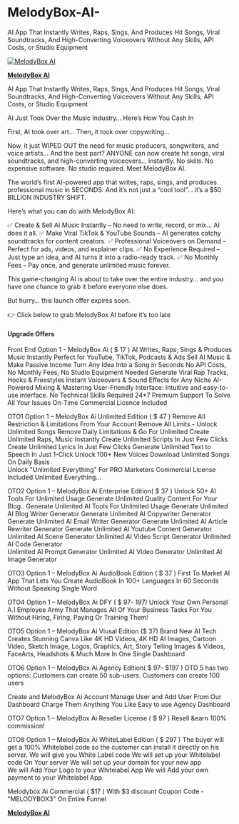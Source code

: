 # MelodyBox-AI-
AI App That Instantly Writes, Raps, Sings, And Produces Hit Songs, Viral Soundtracks, And High-Converting Voiceovers Without Any Skills, API Costs, or Studio Equipment

<a href="https://warriorplus.com/o2/a/clvj7kj/0"><img src="https://cdn.convertri.com/ac6be072-e45e-11ef-a07e-06d664cfaed9%2F754f54ca9e743f5df8fd2e89700371941e426152%2Fmelody%20bundle.png" alt="MelodyBox AI"><P>
<B>MelodyBox AI</B></a><P>

AI App That Instantly Writes, Raps, Sings, And Produces Hit Songs, Viral Soundtracks, And High-Converting Voiceovers Without Any Skills, API Costs, or Studio Equipment

AI Just Took Over the Music Industry… Here’s How You Cash In

First, AI took over art…
Then, it took over copywriting…

Now, it just WIPED OUT the need for music producers, songwriters, and voice artists…
And the best part? ANYONE can now create hit songs, viral soundtracks, and high-converting voiceovers… instantly.
No skills. No expensive software. No studio required.
Meet MelodyBox AI.

The world’s first AI-powered app that writes, raps, sings, and produces professional music in SECONDS.
And it’s not just a “cool tool”… it’s a $50 BILLION INDUSTRY SHIFT.

Here’s what you can do with MelodyBox AI:

✅ Create & Sell AI Music Instantly – No need to write, record, or mix… AI does it all.
✅ Make Viral TikTok & YouTube Sounds – AI generates catchy soundtracks for content creators.
✅ Professional Voiceovers on Demand – Perfect for ads, videos, and explainer clips.
✅ No Experience Required – Just type an idea, and AI turns it into a radio-ready track.
✅ No Monthly Fees – Pay once, and generate unlimited music forever.

This game-changing AI is about to take over the entire industry… and you have one chance to grab it before everyone else does.

But hurry… this launch offer expires soon.

👉 Click below to grab MelodyBox AI before it’s too late

<H4>Upgrade Offers</H4>

Front End
Option 1 - MelodyBox Ai ( $ 17 )
AI Writes, Raps, Sings & Produces Music Instantly
Perfect for YouTube, TikTok, Podcasts & Ads
Sell AI Music & Make Passive Income
Turn Any Idea Into a Song in Seconds
No API Costs, No Monthly Fees, No Studio Equipment Needed
Generate Viral Rap Tracks, Hooks & Freestyles
Instant Voiceovers & Sound Effects for Any Niche
AI-Powered Mixing & Mastering
User-Friendly Interface: Intuitive and easy-to-use interface.
No Technical Skills Required 
24*7 Premium Support To Solve All Your Issues On-Time
Commercial Licence Included  

OTO1
Option 1 – MelodyBox Ai Unlimited Edition ( $ 47 )
Remove All Restriction & Limitations From Your Account 
Remove All Limits - Unlock Unlimited Songs 
Remove Daily Limitations & Go For Unlimited 
Create Unlimited Raps, Music Instantly
Create Unlimited Scripts In Just Few Clicks 
Create Unlimited Lyrics In Just Few Clicks 
Generate Unlimited Text to Speech In Just  1-Click
Unlock 100+ New Voices 
Download  Unlimited Songs On Daily Basis  
Unlock "Unlimited Everything" For PRO Marketers
Commercial License Included 
Unlimited Everything…

OTO2
Option 1 – MelodyBox Ai Enterprise Edition( $ 37 )
Unlock 50+ AI Tools For Unlimited Usage
Generate Unlimited Quality Content For Your Blog..
Generate Unlimited AI Tools For Unlimited Usage 
Generate Unlimited AI Blog Writer Generator 
Generate Unlimited AI Copywriter Generator
Generate Unlimited AI Email Writer Generator
Generate Unlimited AI Article Rewriter Generator
Generate Unlimited AI Youtube Content Generator
Unlimited AI Scene Generator 
Unlimited AI Video Script Generator
Unlimited AI Code Generator  
Unlimited AI Prompt Generator
Unlimited AI Video Generator 
Unlimited AI Image Generator 

OTO3
Option 1 – MelodyBox Ai AudioBook Edition ( $ 37 )
First To Market AI App That Lets You Create AudioBook In 100+ Languages In 60 Seconds Without Speaking Single Word

OTO4
Option 1 – MelodyBox Ai DFY ( $ 97- 197)
Unlock Your Own Personal A.I Employee Army That Manages All Of Your Business Tasks For You Without Hiring, Firing, Paying Or Training Them!

OTO5
Option 1 – MelodyBox Ai Viusal Edition ($ 37)
Brand New AI Tech Creates Stunning  Canva  Like 4K HD Videos, 4K HD AI Images, Cartoon Video, Sketch Image, Logos, Graphics, Art, Story Telling Images & Videos, FaceArts, Headshots & Much More In One Single Dashboard 

OTO6
Option 1 – MelodyBox Ai Agency Edition( $ 97- $197 )
OTO 5  has two options: 
Customers can create 50 sub-users.
Customers can create 100  users

Create and MelodyBox Ai Account
Manage User and Add User From Our Dashboard
Charge Them Anything You Like 
Easy to use Agency Dashboard

OTO7
Option 1 – MelodyBox Ai Reseller License ( $ 97 )
Resell &​​ earn 100% commission!

OTO8
Option 1 – MelodyBox Ai WhiteLabel Edition ( $ 297 )
The buyer will get a 100% Whitelabel code so the customer can install it directly on his server.
We will give you White Label code
We will set up your Whitelabel code On Your server
We will set up your domain for your new app  
We will Add Your Logo to your Whitelabel App 
We will Add your own payment to your Whitelabel App

Melodybox Ai Commercial ( $17 ) With $3 discount Coupon Code - "MELODYBOX3" On Entire Funnel

<a href="https://warriorplus.com/o2/a/clvj7kj/0"><B>MelodyBox AI</B></a><P>
